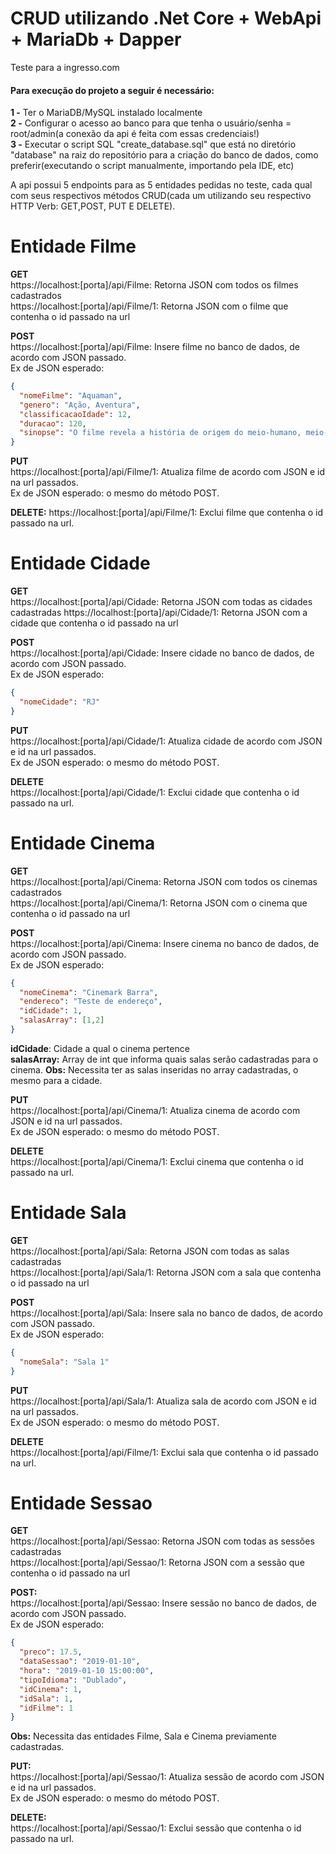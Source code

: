 # CRUD utilizando .Net Core + WebApi + MariaDb + Dapper
Teste para a ingresso.com

#### Para execução do projeto a seguir é necessário:    

**1 -** Ter o MariaDB/MySQL instalado localmente  
**2 -** Configurar o acesso ao banco para que tenha o usuário/senha = root/admin(a conexão da api é feita com essas credenciais!)  
**3 -** Executar o script SQL "create_database.sql" que está no diretório "database" na raiz do repositório para a criação do banco de dados, como preferir(executando o script manualmente, importando pela IDE, etc)    

A api possui 5 endpoints para as 5 entidades pedidas no teste, cada qual com seus respectivos métodos CRUD(cada um utilizando seu respectivo HTTP Verb: GET,POST, PUT E DELETE).

# Entidade Filme
**GET**  
https://localhost:[porta]/api/Filme: Retorna JSON com todos os filmes cadastrados  
https://localhost:[porta]/api/Filme/1: Retorna JSON com o filme que contenha o id passado na url    

**POST**  
https://localhost:[porta]/api/Filme: Insere filme no banco de dados, de acordo com JSON passado.  
Ex de JSON esperado:    

```json
{  
  "nomeFilme": "Aquaman",  
  "genero": "Ação, Aventura",  
  "classificacaoIdade": 12,  
  "duracao": 120,  
  "sinopse": "O filme revela a história de origem do meio-humano, meio-Atlante Arthur Curry, levando-o na jornada de sua vida — uma jornada que vai forçá-lo a não só encarar sua verdadeira identidade, mas também a descobrir se ele tem o que é necessário para ser… um rei." 
}
```  

**PUT**  
https://localhost:[porta]/api/Filme/1: Atualiza filme de acordo com JSON e id na url passados.  
Ex de JSON esperado: o mesmo do método POST.  

**DELETE:** 
https://localhost:[porta]/api/Filme/1: Exclui filme que contenha o id passado na url.  

# Entidade Cidade
**GET**  
https://localhost:[porta]/api/Cidade: Retorna JSON com todas as cidades cadastradas 
https://localhost:[porta]/api/Cidade/1: Retorna JSON com a cidade que contenha o id passado na url    

**POST**  
https://localhost:[porta]/api/Cidade: Insere cidade no banco de dados, de acordo com JSON passado.  
Ex de JSON esperado:    

```json
{  
  "nomeCidade": "RJ"  
}
```

**PUT**  
https://localhost:[porta]/api/Cidade/1: Atualiza cidade de acordo com JSON e id na url passados.  
Ex de JSON esperado: o mesmo do método POST.  

**DELETE**  
https://localhost:[porta]/api/Cidade/1: Exclui cidade que contenha o id passado na url.  

# Entidade Cinema
**GET**  
https://localhost:[porta]/api/Cinema: Retorna JSON com todos os cinemas cadastrados  
https://localhost:[porta]/api/Cinema/1: Retorna JSON com o cinema que contenha o id passado na url    

**POST**  
https://localhost:[porta]/api/Cinema: Insere cinema no banco de dados, de acordo com JSON passado.  
Ex de JSON esperado:    

```json
{  
  "nomeCinema": "Cinemark Barra",  
  "endereco": "Teste de endereço",  
  "idCidade": 1,  
  "salasArray": [1,2]  
}
```

**idCidade**: Cidade a qual o cinema pertence  
**salasArray:** Array de int que informa quais salas serão cadastradas para o cinema.
**Obs:** Necessita ter as salas inseridas no array cadastradas, o mesmo para a cidade.

**PUT**  
https://localhost:[porta]/api/Cinema/1: Atualiza cinema de acordo com JSON e id na url passados.  
Ex de JSON esperado: o mesmo do método POST.  

**DELETE**  
https://localhost:[porta]/api/Cinema/1: Exclui cinema que contenha o id passado na url.  

# Entidade Sala
**GET**  
https://localhost:[porta]/api/Sala: Retorna JSON com todas as salas cadastradas   
https://localhost:[porta]/api/Sala/1: Retorna JSON com a sala que contenha o id passado na url    

**POST**  
https://localhost:[porta]/api/Sala: Insere sala no banco de dados, de acordo com JSON passado.  
Ex de JSON esperado:    

```json
{  
  "nomeSala": "Sala 1"
}
```

**PUT**  
https://localhost:[porta]/api/Sala/1: Atualiza sala de acordo com JSON e id na url passados.  
Ex de JSON esperado: o mesmo do método POST.  

**DELETE**  
https://localhost:[porta]/api/Filme/1: Exclui sala que contenha o id passado na url.  

# Entidade Sessao
**GET**  
https://localhost:[porta]/api/Sessao: Retorna JSON com todas as sessões cadastradas  
https://localhost:[porta]/api/Sessao/1: Retorna JSON com a sessão que contenha o id passado na url    

**POST:**  
https://localhost:[porta]/api/Sessao: Insere sessão no banco de dados, de acordo com JSON passado.  
Ex de JSON esperado:    

```json
{  
  "preco": 17.5,  
  "dataSessao": "2019-01-10",  
  "hora": "2019-01-10 15:00:00",  
  "tipoIdioma": "Dublado",
  "idCinema": 1,
  "idSala": 1,
  "idFilme": 1
}
```    
**Obs:** Necessita das entidades Filme, Sala e Cinema previamente cadastradas.

**PUT:**  
https://localhost:[porta]/api/Sessao/1: Atualiza sessão de acordo com JSON e id na url passados.  
Ex de JSON esperado: o mesmo do método POST.  

**DELETE:**  
https://localhost:[porta]/api/Sessao/1: Exclui sessão que contenha o id passado na url.  
